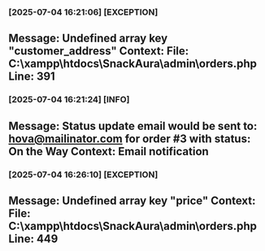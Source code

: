 ### [2025-07-04 16:21:06] [EXCEPTION]

**Message:** Undefined array key &quot;customer_address&quot;
**Context:** File: C:\xampp\htdocs\SnackAura\admin\orders.php Line: 391
---

### [2025-07-04 16:21:24] [INFO]

**Message:** Status update email would be sent to: hova@mailinator.com for order #3 with status: On the Way
**Context:** Email notification
---

### [2025-07-04 16:26:10] [EXCEPTION]

**Message:** Undefined array key &quot;price&quot;
**Context:** File: C:\xampp\htdocs\SnackAura\admin\orders.php Line: 449
---

